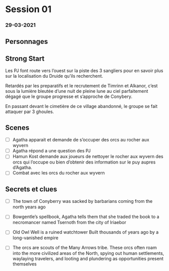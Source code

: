 # Session 01
### 29-03-2021

##

## Personnages

## Strong Start

Les PJ font route vers l’ouest sur la piste des 3 sangliers pour en savoir plus sur la localisation du Druide qu’ils recherchent.

Retardés par les preparatifs et le recrutement de Timrinn et Alkanor, c’est sous la lumière bleutée d’une nuit de pleine lune au ciel parfaitement dégagé que le groupe progresse et s’approche de Conybery.

En passant devant le cimetière de ce village abandonné, le groupe se fait attaquer par 3 ghoules.

## Scenes
* [ ] Agatha apparait et demande de s’occuper des orcs au rocher aux wyvern
* [ ] Agatha répond a une question des PJ
* [ ] Hamun Kost demande aux joueurs de nettoyer le rocher aux wyvern des orcs qui l’occupe ou bien d’obtenir des information sur le puy aupres d’Agatha.
* [ ] Combat avec les orcs du rocher aux wyvern

## Secrets et clues
* [ ] The town of Conyberry was sacked by barbarians coming from the north years ago
* [ ] Bowgentle’s spellbook, Agatha tells them that she traded the book to a necromancer named Tsernoth from the city of Iriaebor
* [ ] Old Owl Well is a ruined watchtower Built thousands of years ago by a long-vanished empire
* [ ] The orcs are scouts of the Many Arrows tribe. These orcs often roam into the more civilized areas of the North, spying out human settlements, waylaying travelers, and looting and plundering as opportunities present themselves


